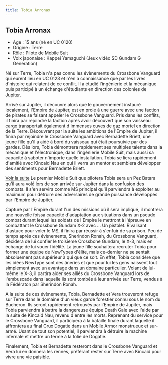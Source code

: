 ```yaml
---
title: Tobia Arronax
---
```


Tobia Arronax
-------------


- Age : 15 ans (né en UC 0120)  
- Origine : Terre  
- Rôle : Pilote de Mobile Suit  
- Voix japonaise : Kappei Yamaguchi (Jeux vidéo SD Gundam G Generation)


Né sur Terre, Tobia n'a pas connu les évènements du Crossbone Vanguard qui eurent lieu en UC 0123 et n'en a connaissance que par les livres d'histoire qui relatent de ce conflit. Il a étudié l'ingénierie et la mécanique puis participé à un échange d'étudiants en direction des colonies de Jupiter.


Arrivé sur Jupiter, il découvre alors que le gouvernement instauré localement, l'Empire de Jupiter, est en proie à une guerre avec une faction de pirates se faisant appeler le Crossbone Vanguard. Pris dans les conflits, il finira par rejoindre la faction après avoir découvert que son vaisseau cargo transportait également d'immenses cuves de gaz mortel en direction de la Terre. Découvrant par la suite les ambitions de l'Empire de Jupiter, il finira par rejoindre le Crossbone Vanguard avec Bernadette Briett, une jeune fille qu'il a aidé à bord du vaisseau qui était poursuivie par des gardes. Dès lors, Tobia démontrera rapidement ses multiples talents dans la mécanique et l'électronique, dans l'ingénierie Mobile Suit, mais aussi sa capacité à saboter n'importe quelle installation. Tobia se liera rapidement d'amitié avec Kincaid Nau en qui il verra un mentor et semblera développer des sentiments pour Bernadette Briett. 


[Voir la suite](javascript:spoiler();)
Le premier Mobile Suit que pilotera Tobia sera un Pez Batara qu'il aura volé lors de son arrivée sur Jupiter dans la confusion des combats. Il s'en servira comme MS principal qu'il parviendra à exploiter au maximum pour détruire des adversaires de grande puissance développés par l'Empire de Jupiter.


Capturé par l'Empire durant l'un des missions où il sera impliqué, il montrera une nouvelle foissa capacité d'adaptation aux situations dans un pseudo combat durant lequel les soldats de l'Empire le mettront à l'épreuve en combattant le Crossbone Gundam X-2 avec ... Un pistolet. Rivalisant d'astuce pour voler le MS, il finira par réussir à s'enfuir de sa prison. Peu de temps après ces évènements, Sherindon Ronah, du Crossbone Vanguard, décidera de lui confier le troisième Crossbone Gundam, le X-3, mais en échange de lui vouer fidélité. La jeune fille souhaitera recruter Tobia pour former une équipe de NewTypes d'élite, mais ce-dernier ne se sentait absoluement pas supérieur à qui que ce soit. En effet, Tobia considère que les idées NewType sont des âneries et que pour lui les gens naissent tout simplement avec un avantage dans un domaine particulier. Volant de lui-même le X-3, il partira aider ses alliés du Crossbone Vanguard lors de l'embuscade dans laquelle ils sont tombés à leur arrivée sur Terre, vendus à la Fédératon par Sherindon Ronah. 


A la suite de ces évènements, Tobia, Bernadette et Vera trouveront refuge sur Terre dans le domaine d'un vieux garde forestier connu sous le nom du Bucheron. Ils seront rapidement retrouvés par l'Empire de Jupiter, mais Tobia parviendra à battre la dangereuse équipe Death Gale avec l'aide par la suite de Kincaid Nau, revenu d'entre les morts. Reprenant du service pour le Crossbone Vanguard, il participera à la bataille finale durant laquelle il affrontera au final Crux Dogatie dans un Mobile Armor monstrueux et sur-armé. Usant de tout son potentiel, il parviendra à détruire la machine infernale et mettre un terme à la folie de Dogatie. 


Finalement, Tobia et Bernadette resteront dans le Crossbone Vanguard et Vera lui en donnera les rennes, préférant rester sur Terre avec Kincaid pour vivre une vie paisible. 


